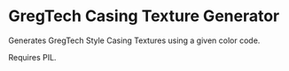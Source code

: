 # GregTech Casing Texture Generator

Generates GregTech Style Casing Textures using a given color code.

Requires PIL.
